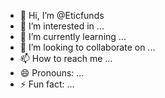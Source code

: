 - 👋 Hi, I’m @Eticfunds
- 👀 I’m interested in ...
- 🌱 I’m currently learning ...
- 💞️ I’m looking to collaborate on ...
- 📫 How to reach me ...
- 😄 Pronouns: ...
- ⚡ Fun fact: ...

<!---
Eticfunds/Eticfunds is a ✨ special ✨ repository because its `README.md` (this file) appears on your GitHub profile.
You can click the Preview link to take a look at your changes.
--->

